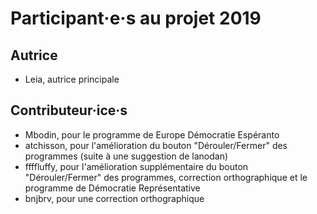 # Participant·e·s au projet 2019

## Autrice
* Leia, autrice principale

## Contributeur·ice·s
* Mbodin, pour le programme de Europe Démocratie Espéranto
* atchisson, pour l'amélioration du bouton "Dérouler/Fermer" des programmes (suite à une suggestion de lanodan)
* ffffluffy, pour l'amélioration supplémentaire du bouton "Dérouler/Fermer" des programmes, correction orthographique et le programme de Démocratie Représentative
* bnjbrv, pour une correction orthographique
